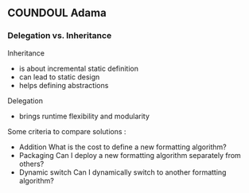 ## COUNDOUL Adama

### Delegation vs. Inheritance

Inheritance
- is about incremental static definition
- can lead to static design
- helps defining abstractions

 Delegation
 - brings runtime flexibility and modularity

Some criteria to compare solutions :
- Addition
 What is the cost to define a new formatting algorithm?
 - Packaging
 Can I deploy a new formatting algorithm separately from others?
 - Dynamic switch
 Can I dynamically switch to another formatting algorithm?
